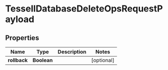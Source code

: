 

# TessellDatabaseDeleteOpsRequestPayload


## Properties

Name | Type | Description | Notes
------------ | ------------- | ------------- | -------------
**rollback** | **Boolean** |  |  [optional]



